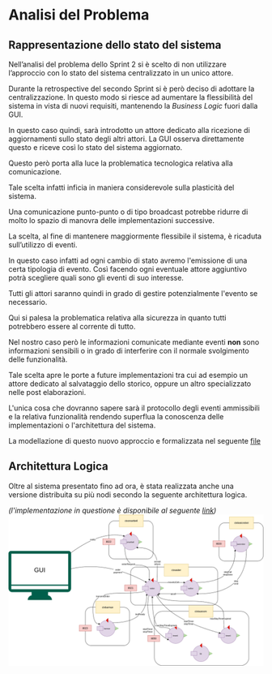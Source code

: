 # Analisi del Problema

## Rappresentazione dello stato del sistema

Nell’analisi del problema dello Sprint 2 si è scelto di non utilizzare l’approccio con lo stato del sistema centralizzato in un unico attore.

Durante la retrospective del secondo Sprint si è però deciso di adottare la centralizzazione. In questo modo si riesce ad aumentare la flessibilità del sistema in vista di nuovi requisiti, mantenendo la _Business Logic_ fuori dalla GUI.

In questo caso quindi, sarà introdotto un attore dedicato alla ricezione di aggiornamenti sullo stato degli altri attori. La GUI osserva direttamente questo e riceve così lo stato del sistema aggiornato. 

Questo però porta alla luce la problematica tecnologica relativa alla comunicazione.

Tale scelta infatti inficia in maniera considerevole sulla plasticità del sistema.

Una comunicazione punto-punto o di tipo broadcast potrebbe ridurre di molto lo spazio di manovra delle implementazioni successive.

La scelta, al fine di mantenere maggiormente flessibile il sistema, è ricaduta sull’utilizzo di eventi.

In questo caso infatti ad ogni cambio di stato avremo l'emissione di una certa tipologia di evento. Così facendo ogni eventuale attore aggiuntivo potrà scegliere quali sono gli eventi di suo interesse.

Tutti gli attori saranno quindi in grado di gestire potenzialmente l'evento se necessario.

Qui si palesa la problematica relativa alla sicurezza in quanto tutti potrebbero essere al corrente di tutto.

Nel nostro caso però le informazioni comunicate mediante eventi **non** sono informazioni sensibili o in grado di interferire con il normale svolgimento delle funzionalità.

Tale scelta apre le porte a future implementazioni tra cui ad esempio un attore dedicato al salvataggio dello storico, oppure un altro specializzato nelle post elaborazioni.

L'unica cosa che dovranno sapere sarà il protocollo degli eventi ammissibili e la relativa funzionalità rendendo superflua la conoscenza delle implementazioni o l'architettura del sistema.

La modellazione di questo nuovo approccio e formalizzata nel seguente [file](analisi.qak)

## Architettura Logica
Oltre al sistema presentato fino ad ora, è stata realizzata anche una versione distribuita su più nodi secondo la seguente architettura logica.

*(l'implementazione in questione è disponibile al seguente [link](../distributed/))*
![Architettura logica](ArchitetturaLogica.png)
